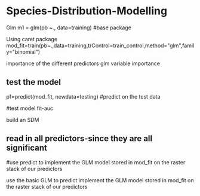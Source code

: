# Species-Distribution-Modelling
Glm
m1 = glm(pb ~., data=training) #base package
 
Using caret package 
mod_fit=train(pb~.,data=training,trControl=train_control,method="glm",family="binomial")
 
importance of the different predictors
glm variable importance



## test the model
p1=predict(mod_fit, newdata=testing) #predict on the test data




#test model fit-auc
 

build an SDM
## read in all predictors-since they are all significant
#use predict to implement the GLM model stored in mod_fit on the raster stack of our predictors
 
use the basic GLM to predict implement the GLM model stored in mod_fit on the raster stack of our predictors
